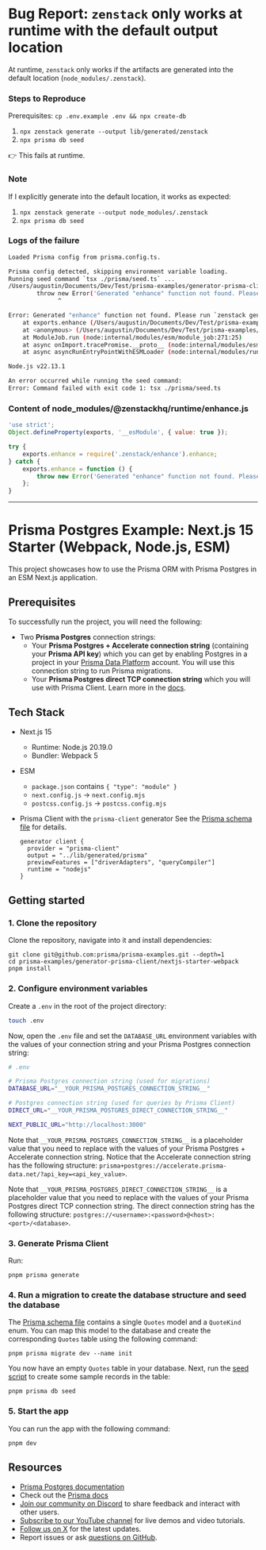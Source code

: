 # Bug Report: `zenstack` only works at runtime with the default output location

At runtime, `zenstack` only works if the artifacts are generated into the default location (`node_modules/.zenstack`).

### Steps to Reproduce

Prerequisites: `cp .env.example .env && npx create-db`

1. `npx zenstack generate --output lib/generated/zenstack`
2. `npx prisma db seed`

👉 This fails at runtime.

### Note

If I explicitly generate into the default location, it works as expected:

1. `npx zenstack generate --output node_modules/.zenstack`
2. `npx prisma db seed`

### Logs of the failure

```sh
Loaded Prisma config from prisma.config.ts.

Prisma config detected, skipping environment variable loading.
Running seed command `tsx ./prisma/seed.ts` ...
/Users/augustin/Documents/Dev/Test/prisma-examples/generator-prisma-client/nextjs-starter-webpack/node_modules/.pnpm/@zenstackhq+runtime@2.18.1_@prisma+client@6.14.0_zod@3.25.71/node_modules/@zenstackhq/runtime/enhance.js:8
        throw new Error('Generated "enhance" function not found. Please run `zenstack generate` first.');
              ^

Error: Generated "enhance" function not found. Please run `zenstack generate` first.
    at exports.enhance (/Users/augustin/Documents/Dev/Test/prisma-examples/generator-prisma-client/nextjs-starter-webpack/node_modules/.pnpm/@zenstackhq+runtime@2.18.1_@prisma+client@6.14.0_zod@3.25.71/node_modules/@zenstackhq/runtime/enhance.js:8:15)
    at <anonymous> (/Users/augustin/Documents/Dev/Test/prisma-examples/generator-prisma-client/nextjs-starter-webpack/lib/db.ts:18:31)
    at ModuleJob.run (node:internal/modules/esm/module_job:271:25)
    at async onImport.tracePromise.__proto__ (node:internal/modules/esm/loader:547:26)
    at async asyncRunEntryPointWithESMLoader (node:internal/modules/run_main:116:5)

Node.js v22.13.1

An error occurred while running the seed command:
Error: Command failed with exit code 1: tsx ./prisma/seed.ts
```

### Content of node_modules/@zenstackhq/runtime/enhance.js

```js
'use strict';
Object.defineProperty(exports, '__esModule', { value: true });

try {
    exports.enhance = require('.zenstack/enhance').enhance;
} catch {
    exports.enhance = function () {
        throw new Error('Generated "enhance" function not found. Please run `zenstack generate` first.');
    };
}
```

-------------------

# Prisma Postgres Example: Next.js 15 Starter (Webpack, Node.js, ESM)

This project showcases how to use the Prisma ORM with Prisma Postgres in an ESM Next.js application.

## Prerequisites

To successfully run the project, you will need the following:

- Two **Prisma Postgres** connection strings:
  - Your **Prisma Postgres + Accelerate connection string** (containing your **Prisma API key**) which you can get by enabling Postgres in a project in your [Prisma Data Platform](https://pris.ly/pdp) account. You will use this connection string to run Prisma migrations.
  - Your **Prisma Postgres direct TCP connection string** which you will use with Prisma Client.
    Learn more in the [docs](https://www.prisma.io/docs/postgres/database/direct-connections).

## Tech Stack

- Next.js 15
  - Runtime: Node.js 20.19.0
  - Bundler: Webpack 5
- ESM
  - `package.json` contains `{ "type": "module" }`
  - `next.config.js` -> `next.config.mjs`
  - `postcss.config.js` -> `postcss.config.mjs`
- Prisma Client with the `prisma-client` generator
  See the [Prisma schema file](./prisma/schema.prisma) for details.

  ```prisma
  generator client {
    provider = "prisma-client"
    output = "../lib/generated/prisma"
    previewFeatures = ["driverAdapters", "queryCompiler"]
    runtime = "nodejs"
  }
  ```

## Getting started

### 1. Clone the repository

Clone the repository, navigate into it and install dependencies:

```
git clone git@github.com:prisma/prisma-examples.git --depth=1
cd prisma-examples/generator-prisma-client/nextjs-starter-webpack
pnpm install
```

### 2. Configure environment variables

Create a `.env` in the root of the project directory:

```bash
touch .env
```

Now, open the `.env` file and set the `DATABASE_URL` environment variables with the values of your connection string and your Prisma Postgres connection string:

```bash
# .env

# Prisma Postgres connection string (used for migrations)
DATABASE_URL="__YOUR_PRISMA_POSTGRES_CONNECTION_STRING__"

# Postgres connection string (used for queries by Prisma Client)
DIRECT_URL="__YOUR_PRISMA_POSTGRES_DIRECT_CONNECTION_STRING__"

NEXT_PUBLIC_URL="http://localhost:3000"
```

Note that `__YOUR_PRISMA_POSTGRES_CONNECTION_STRING__` is a placeholder value that you need to replace with the values of your Prisma Postgres + Accelerate connection string. Notice that the Accelerate connection string has the following structure: `prisma+postgres://accelerate.prisma-data.net/?api_key=<api_key_value>`.

Note that `__YOUR_PRISMA_POSTGRES_DIRECT_CONNECTION_STRING__` is a placeholder value that you need to replace with the values of your Prisma Postgres direct TCP connection string. The direct connection string has the following structure: `postgres://<username>:<password>@<host>:<port>/<database>`.

### 3. Generate Prisma Client

Run:

```
pnpm prisma generate
```

### 4. Run a migration to create the database structure and seed the database

The [Prisma schema file](./prisma/schema.prisma) contains a single `Quotes` model and a `QuoteKind` enum. You can map this model to the database and create the corresponding `Quotes` table using the following command:

```
pnpm prisma migrate dev --name init
```

You now have an empty `Quotes` table in your database. Next, run the [seed script](./prisma/seed.ts) to create some sample records in the table:

```
pnpm prisma db seed
```

### 5. Start the app

You can run the app with the following command:

```
pnpm dev
```

## Resources

- [Prisma Postgres documentation](https://www.prisma.io/docs/postgres)
- Check out the [Prisma docs](https://www.prisma.io/docs)
- [Join our community on Discord](https://pris.ly/discord?utm_source=github&utm_medium=prisma_examples&utm_content=next_steps_section) to share feedback and interact with other users.
- [Subscribe to our YouTube channel](https://pris.ly/youtube?utm_source=github&utm_medium=prisma_examples&utm_content=next_steps_section) for live demos and video tutorials.
- [Follow us on X](https://pris.ly/x?utm_source=github&utm_medium=prisma_examples&utm_content=next_steps_section) for the latest updates.
- Report issues or ask [questions on GitHub](https://pris.ly/github?utm_source=github&utm_medium=prisma_examples&utm_content=next_steps_section).
